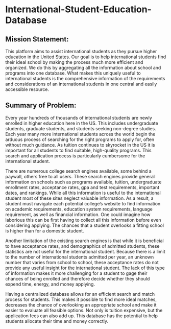 # International-Student-Education-Database

## Mission Statement:
This platform aims to assist international students as they pursue higher education in the United States. Our goal is to help international students find their ideal school by making the process much more efficient and organized. We do this by aggregating all the information about school and programs into one database. What makes this uniquely useful to international students is the comprehensive information of the requirements and considerations of an international students in one central and easily accessible resource.

## Summary of Problem:
Every year hundreds of thousands of international students are newly enrolled in higher education here in the US. This includes undergraduate students, graduate students, and students seeking non-degree studies. Each year many more international students across the world begin the arduous process of searching for the right programs to apply for, often without much guidance. As tuition continues to skyrocket in the US it is important for all students to find suitable, high-quality programs. This search and application process is particularly cumbersome for the international student.

There are numerous college search engines available, some behind a paywall, others free to all users. These search engines provide general information on schools such as programs available, tuition, undergraduate enrollment rates, acceptance rates, gpa and test requirements, important dates, and rankings. While all this information is useful to the international student most of these sites neglect valuable information. As a result, a student must navigate each potential college’s website to find information on academic requirements, education system requirements, language requirement, as well as financial information. One could imagine how laborious this can be first having to collect all this information before even considering applying. The chances that a student overlooks a fitting school is higher than for a domestic student.

Another limitation of the existing search engines is that while it is beneficial to have acceptance rates, and demographics of admitted students, these statistics are not useful for the international student. Because there is a limit to the number of international students admitted per year, an unknown number that varies from school to school, these acceptance rates do not provide any useful insight for the international student. The lack of this type of information makes it more challenging for a student to gage their chances of being enrolled and therefore decide whether they should expend time, energy, and money applying.

Having a centralized database allows for an efficient search and match process for students. This makes it possible to find more ideal matches, decreases the chance of overlooking an appropriate school and make it easier to evaluate all feasible options. Not only is tuition expensive, but the application fees can also add up. This database has the potential to help students allocate their time and money correctly.


